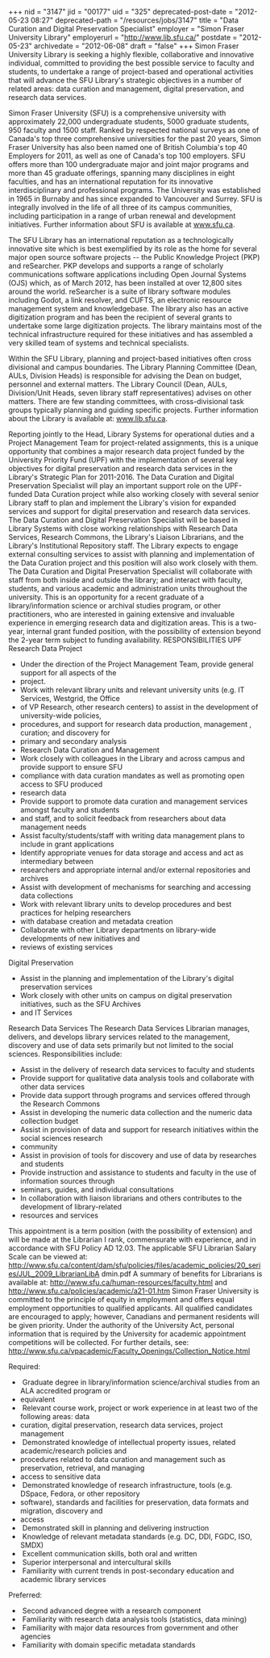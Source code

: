 +++
nid = "3147"
jid = "00177"
uid = "325"
deprecated-post-date = "2012-05-23 08:27"
deprecated-path = "/resources/jobs/3147"
title = "Data Curation and Digital Preservation Specialist"
employer = "Simon Fraser University Library"
employerurl = "http://www.lib.sfu.ca/"
postdate = "2012-05-23"
archivedate = "2012-06-08"
draft = "false"
+++
Simon Fraser University Library is seeking a highly flexible,
collaborative and innovative individual,
committed to providing the best possible service to faculty and
students, to undertake a range of
project-based and operational activities that will advance the SFU
Library's strategic objectives in a
number of related areas: data curation and management, digital
preservation, and research data
services.

Simon Fraser University (SFU) is a comprehensive university with
approximately 22,000 undergraduate
students, 5000 graduate students, 950 faculty and 1500 staff. Ranked by
respected national surveys as
one of Canada's top three comprehensive universities for the past 20
years, Simon Fraser University has
also been named one of British Columbia's top 40 Employers for 2011, as
well as one of Canada's top
100 employers. SFU offers more than 100 undergraduate major and joint
major programs and more
than 45 graduate offerings, spanning many disciplines in eight
faculties, and has an international
reputation for its innovative interdisciplinary and professional
programs. The University was established
in 1965 in Burnaby and has since expanded to Vancouver and Surrey. SFU
is integrally involved in the
life of all three of its campus communities, including participation in
a range of urban renewal and
development initiatives. Further information about SFU is available at
www.sfu.ca.

The SFU Library has an international reputation as a technologically
innovative site which is best
exemplified by its role as the home for several major open source
software projects -- the Public
Knowledge Project (PKP) and reSearcher. PKP develops and supports a
range of scholarly
communications software applications including Open Journal Systems
(OJS) which, as of March 2012,
has been installed at over 12,800 sites around the world. reSearcher is
a suite of library software
modules including Godot, a link resolver, and CUFTS, an electronic
resource management system and
knowledgebase. The library also has an active digitization program and
has been the recipient of several
grants to undertake some large digitization projects. The library
maintains most of the technical
infrastructure required for these initiatives and has assembled a very
skilled team of systems and
technical specialists.

Within the SFU Library, planning and project-based initiatives often
cross divisional and campus
boundaries. The Library Planning Committee (Dean, AULs, Division Heads)
is responsible for advising the
Dean on budget, personnel and external matters. The Library Council
(Dean, AULs, Division/Unit Heads,
seven library staff representatives) advises on other matters. There are
few standing committees, with
cross-divisional task groups typically planning and guiding specific
projects. Further information about
the Library is available at: www.lib.sfu.ca.

Reporting jointly to the Head, Library Systems for operational duties
and a Project Management Team
for project-related assignments, this is a unique opportunity that
combines a major research data
project funded by the University Priority Fund (UPF) with the
implementation of several key objectives
for digital preservation and research data services in the Library's
Strategic Plan for 2011-2016. The
Data Curation and Digital Preservation Specialist will play an important
support role on the UPF-funded
Data Curation project while also working closely with several senior
Library staff to plan and implement
the Library's vision for expanded services and support for digital
preservation and research data
services.
The Data Curation and Digital Preservation Specialist will be based in
Library Systems with close working
relationships with Research Data Services, Research Commons, the
Library's Liaison Librarians, and the
Library's Institutional Repository staff. The Library expects to engage
external consulting services to
assist with planning and implementation of the Data Curation project and
this position will also work
closely with them. The Data Curation and Digital Preservation Specialist
will collaborate with staff from
both inside and outside the library; and interact with faculty,
students, and various academic and
administration units throughout the university. This is an opportunity
for a recent graduate of a
library/information science or archival studies program, or other
practitioners, who are interested in
gaining extensive and invaluable experience in emerging research data
and digitization areas.
This is a two-year, internal grant funded position, with the possibility
of extension beyond the 2-year
term subject to funding availability.
RESPONSIBILITIES
UPF Research Data Project

-   Under the direction of the Project Management Team, provide general
    support for all aspects of the
-   project.
-   Work with relevant library units and relevant university units (e.g.
    IT Services, Westgrid, the Office
-   of VP Research, other research centers) to assist in the development
    of university-wide policies,
-   procedures, and support for research data production, management ,
    curation; and discovery for
-   primary and secondary analysis
-   Research Data Curation and Management
-   Work closely with colleagues in the Library and across campus and
    provide support to ensure SFU
-   compliance with data curation mandates as well as promoting open
    access to SFU produced
-   research data
-   Provide support to promote data curation and management services
    amongst faculty and students
-   and staff, and to solicit feedback from researchers about data
    management needs
-   Assist faculty/students/staff with writing data management plans to
    include in grant applications
-   Identify appropriate venues for data storage and access and act as
    intermediary between
-   researchers and appropriate internal and/or external repositories
    and archives
-   Assist with development of mechanisms for searching and accessing
    data collections
-   Work with relevant library units to develop procedures and best
    practices for helping researchers
-   with database creation and metadata creation
-   Collaborate with other Library departments on library-wide
    developments of new initiatives and
-   reviews of existing services

Digital Preservation

-   Assist in the planning and implementation of the Library's digital
    preservation services
-   Work closely with other units on campus on digital preservation
    initiatives, such as the SFU Archives
-   and IT Services

Research Data Services
The Research Data Services Librarian manages, delivers, and develops
library services related to the
management, discovery and use of data sets primarily but not limited to
the social sciences.
Responsibilities include:

-   Assist in the delivery of research data services to faculty and
    students
-   Provide support for qualitative data analysis tools and collaborate
    with other data services
-   Provide data support through programs and services offered through
    the Research Commons
-   Assist in developing the numeric data collection and the numeric
    data collection budget
-   Assist in provision of data and support for research initiatives
    within the social sciences research
-   community
-   Assist in provision of tools for discovery and use of data by
    researches and students
-   Provide instruction and assistance to students and faculty in the
    use of information sources through
-   seminars, guides, and individual consultations
-   In collaboration with liaison librarians and others contributes to
    the development of library-related
-   resources and services

This appointment is a term position (with the possibility of extension)
and will be made at the Librarian I
rank, commensurate with experience, and in accordance with SFU Policy AD
12.03. The applicable SFU
Librarian Salary Scale can be viewed at:
http://www.sfu.ca/content/dam/sfu/policies/files/academic_policies/20_series/JUL_2009_LibrarianLibA
dmin.pdf
A summary of benefits for Librarians is available at:
http://www.sfu.ca/human-resources/faculty.html
and http://www.sfu.ca/policies/academic/a21-01.htm
Simon Fraser University is committed to the principle of equity in
employment and offers equal
employment opportunities to qualified applicants. All qualified
candidates are encouraged to apply;
however, Canadians and permanent residents will be given priority.
Under the authority of the University Act, personal information that is
required by the University for
academic appointment competitions will be collected. For further
details, see:
http://www.sfu.ca/vpacademic/Faculty_Openings/Collection_Notice.html
  
Required:

-    Graduate degree in library/information science/archival studies
    from an ALA accredited program or
-   equivalent
-    Relevant course work, project or work experience in at least two of
    the following areas: data
-   curation, digital preservation, research data services, project
    management
-    Demonstrated knowledge of intellectual property issues, related
    academic/research policies and
-   procedures related to data curation and management such as
    preservation, retrieval, and managing
-   access to sensitive data
-    Demonstrated knowledge of research infrastructure, tools (e.g.
    DSpace, Fedora, or other repository
-   software), standards and facilities for preservation, data formats
    and migration, discovery and
-   access
-    Demonstrated skill in planning and delivering instruction
-    Knowledge of relevant metadata standards (e.g. DC, DDI, FGDC, ISO,
    SMDX)
-    Excellent communication skills, both oral and written
-    Superior interpersonal and intercultural skills
-    Familiarity with current trends in post-secondary education and
    academic library services

Preferred:

-    Second advanced degree with a research component
-    Familiarity with research data analysis tools (statistics, data
    mining)
-    Familiarity with major data resources from government and other
    agencies
-    Familiarity with domain specific metadata standards
